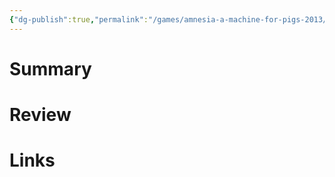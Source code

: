 ```yaml
---
{"dg-publish":true,"permalink":"/games/amnesia-a-machine-for-pigs-2013/","tags":["LP"],"created":"2023-12-08","updated":"2024-02-14"}
---
```



# Summary

# Review

# Links
